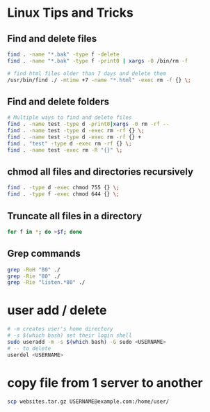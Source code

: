 # Linux Tips and Tricks

## Find and delete files

```bash
find . -name "*.bak" -type f -delete
find . -name "*.bak" -type f -print0 | xargs -0 /bin/rm -f

# find html files older than 7 days and delete them
/usr/bin/find ./ -mtime +7 -name "*.html" -exec rm -f {} \;
```

## Find and delete folders

```bash
# Multiple ways to find and delete files
find . -name test -type d -print0|xargs -0 rm -rf --
find . -name test -type d -exec rm -rf {} \;
find . -name test -type d -exec rm -rf {} +
find . "test" -type d -exec rm -rf {} \;
find . -name test -exec rm -R "{}" \;
```

## chmod all files and directories recursively
```bash
find . -type d -exec chmod 755 {} \;
find . -type f -exec chmod 644 {} \;
```

## Truncate all files in a directory
```bash
for f in *; do >$f; done
```

## Grep commands
```bash
grep -RoH "80" ./
grep -Rie "80" ./
grep -Rie "listen.*80" ./
```

# user add / delete
```bash
# -m creates user's home directory
# -s $(which bash) set their login shell
sudo useradd -m -s $(which bash) -G sudo <USERNAME>
# -- to delete
userdel <USERNAME>
```

# copy file from 1 server to another
```bash
scp websites.tar.gz USERNAME@example.com:/home/user/
```
